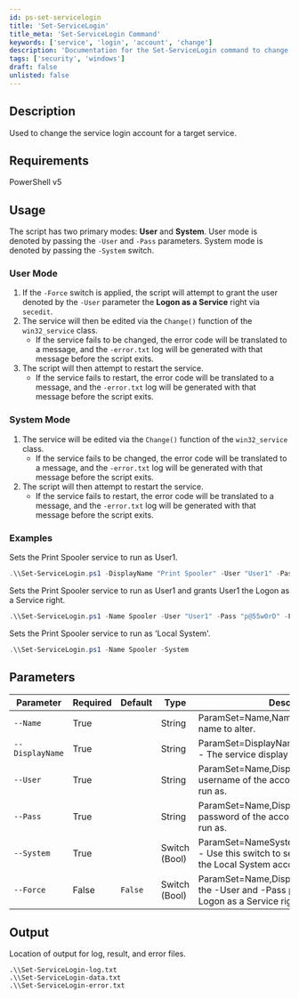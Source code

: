 ```yaml
---
id: ps-set-servicelogin
title: 'Set-ServiceLogin'
title_meta: 'Set-ServiceLogin Command'
keywords: ['service', 'login', 'account', 'change']
description: 'Documentation for the Set-ServiceLogin command to change the service login account for a target service.'
tags: ['security', 'windows']
draft: false
unlisted: false
---
```


## Description
Used to change the service login account for a target service.

## Requirements
PowerShell v5

## Usage
The script has two primary modes: **User** and **System**. User mode is denoted by passing the `-User` and `-Pass` parameters. System mode is denoted by passing the `-System` switch.

### User Mode
1. If the `-Force` switch is applied, the script will attempt to grant the user denoted by the `-User` parameter the **Logon as a Service** right via `secedit`.
2. The service will then be edited via the `Change()` function of the `win32_service` class.
    - If the service fails to be changed, the error code will be translated to a message, and the `-error.txt` log will be generated with that message before the script exits.
3. The script will then attempt to restart the service.
    - If the service fails to restart, the error code will be translated to a message, and the `-error.txt` log will be generated with that message before the script exits.

### System Mode
1. The service will be edited via the `Change()` function of the `win32_service` class.
    - If the service fails to be changed, the error code will be translated to a message, and the `-error.txt` log will be generated with that message before the script exits.
2. The script will then attempt to restart the service.
    - If the service fails to restart, the error code will be translated to a message, and the `-error.txt` log will be generated with that message before the script exits.

### Examples
Sets the Print Spooler service to run as User1.

```powershell
.\\Set-ServiceLogin.ps1 -DisplayName "Print Spooler" -User "User1" -Pass "p@55w0rD"
```

Sets the Print Spooler service to run as User1 and grants User1 the Logon as a Service right.

```powershell
.\\Set-ServiceLogin.ps1 -Name Spooler -User "User1" -Pass "p@55w0rD" -Force
```

Sets the Print Spooler service to run as 'Local System'.

```powershell
.\\Set-ServiceLogin.ps1 -Name Spooler -System
```

## Parameters
| Parameter         | Required  | Default   | Type          | Description                               |
| ----------------- | --------- | --------- | ------------- | ----------------------------------------- |
| `--Name`          | True      |           | String        | ParamSet=Name,NameSystem - The service name to alter. |
| `--DisplayName`   | True      |           | String        | ParamSet=DisplayName,DisplayNameSystem - The service display name to alter. |
| `--User`          | True      |           | String        | ParamSet=Name,DisplayName - The username of the account to set the service to run as. |
| `--Pass`          | True      |           | String        | ParamSet=Name,DisplayName - The password of the account to set the service to run as. |
| `--System`        | True      |           | Switch (Bool) | ParamSet=NameSystem,DisplayNameSystem - Use this switch to set the service to run as the Local System account. |
| `--Force`         | False     | `False`   | Switch (Bool) | ParamSet=Name,DisplayName - Used with the -User and -Pass parameters. Grants Logon as a Service rights to the user. |

## Output
Location of output for log, result, and error files.

```
.\\Set-ServiceLogin-log.txt
.\\Set-ServiceLogin-data.txt
.\\Set-ServiceLogin-error.txt
```

